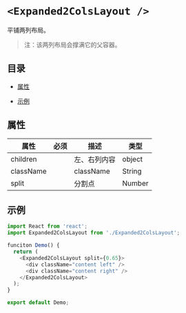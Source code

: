# `<Expanded2ColsLayout />`

平铺两列布局。

> 注：该两列布局会撑满它的父容器。

## 目录

- [属性](#属性)

- [示例](#示例)

## 属性

| 属性          | 必须 | 描述       | 类型     |
| ------------- | ---- | ---------- | -------- |
| children      |      | 左、右列内容  | object   |
| className     |      | className  | String   |
| split         |      | 分割点      | Number   |

## 示例

```javascript
import React from 'react';
import Expanded2ColsLayout from './Expanded2ColsLayout';

funciton Demo() {
  return (
    <Expanded2ColsLayout split={0.65}>
      <div className="content left" />
      <div className="content right" />
    </Expanded2ColsLayout>
  );
}

export default Demo;
```
